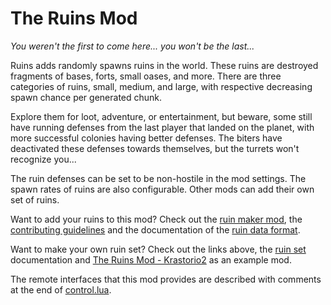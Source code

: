 # The Ruins Mod

*You weren't the first to come here... you won't be the last...*

Ruins adds randomly spawns ruins in the world. These ruins are destroyed fragments of bases, forts, small oases, and more. There are three categories of ruins, small, medium, and large, with respective decreasing spawn chance per generated chunk.

Explore them for loot, adventure, or entertainment, but beware, some still have running defenses from the last player that landed on the planet, with more successful colonies having better defenses. The biters have deactivated these defenses towards themselves, but the turrets won't recognize you...

The ruin defenses can be set to be non-hostile in the mod settings. The spawn rates of ruins are also configurable. Other mods can add their own set of ruins.

Want to add your ruins to this mod?
Check out the [ruin maker mod](https://github.com/Bilka2/ruin-maker), the [contributing guidelines](docs/CONTRIBUTING.md) and the documentation of the [ruin data format](docs/format.md).

Want to make your own ruin set?
Check out the links above, the [ruin set](docs/ruin_sets.md) documentation and [The Ruins Mod - Krastorio2](https://github.com/Bilka2/AbandonedRuins-Krastorio2) as an example mod.

The remote interfaces that this mod provides are described with comments at the end of [control.lua](control.lua#L84).
